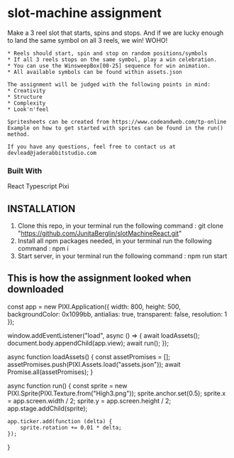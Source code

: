 # slot-machine assignment

Make a 3 reel slot that starts, spins and stops.
    And if we are lucky enough to land the same symbol on all 3 reels, we win! WOHO!

    * Reels should start, spin and stop on random positions/symbols
    * If all 3 reels stops on the same symbol, play a win celebration.
    * You can use the WinsweepBox[00-25] sequence for win animation.
    * All available symbols can be found within assets.json

    The assignment will be judged with the following points in mind:
    * Creativity
    * Structure
    * Complexity
    * Look'n'feel

    Spritesheets can be created from https://www.codeandweb.com/tp-online
    Example on how to get started with sprites can be found in the run() method.

    If you have any questions, feel free to contact us at devlead@jaderabbitstudio.com

### Built With

React
Typescript
Pixi

## INSTALLATION

1. Clone this repo, in your terminal run the following command : git clone "https://github.com/JunitaBerglin/slotMachineReact.git"
2. Install all npm packages needed, in your terminal run the following command : npm i
3. Start server, in your terminal run the following command : npm run start

## This is how the assignment looked when downloaded

const app = new PIXI.Application({
    width: 800,
    height: 500,
    backgroundColor: 0x1099bb,
    antialias: true,
    transparent: false,
    resolution: 1
});

window.addEventListener("load", async () => {
    await loadAssets();
    document.body.appendChild(app.view);
    await run();
});

async function loadAssets() {
    const assetPromises = [];
    assetPromises.push(PIXI.Assets.load("assets.json"));
    await Promise.all(assetPromises);
}

async function run() {
    const sprite = new PIXI.Sprite(PIXI.Texture.from("High3.png"));
    sprite.anchor.set(0.5);
    sprite.x = app.screen.width / 2;
    sprite.y = app.screen.height / 2;
    app.stage.addChild(sprite);

    app.ticker.add(function (delta) {
        sprite.rotation += 0.01 * delta;
    });
}
